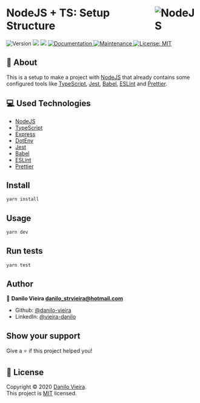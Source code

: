 <h1 style="display:flex;align-items:center;justify-content:center;">
  NodeJS + TS: Setup Structure
  <img style="margin-left: 20px" src="https://ik.imagekit.io/danilovieira/NodeIcon_O7fexAOh0.svg" alt="NodeJS" />
</h1>
<p>
  <img alt="Version" src="https://img.shields.io/badge/version-1.0.0-blue.svg?cacheSeconds=2592000" />
  <img src="https://img.shields.io/badge/npm-%3E%3D6.0.0-blue.svg" />
  <img src="https://img.shields.io/badge/node-%3E%3D10.0.0-blue.svg" />
  <a href="https://github.com/danilo-vieira/node-typescript-setup#readme" target="_blank">
    <img alt="Documentation" src="https://img.shields.io/badge/documentation-yes-brightgreen.svg" />
  </a>
  <a href="https://github.com/danilo-vieira/node-typescript-setup/graphs/commit-activity" target="_blank">
    <img alt="Maintenance" src="https://img.shields.io/badge/Maintained%3F-yes-green.svg" />
  </a>
  <a href="https://github.com/danilo-vieira/node-typescript-setup/blob/master/LICENSE" target="_blank">
    <img alt="License: MIT" src="https://img.shields.io/github/license/danilo-vieira/node-typescript-setup" />
  </a>
</p>

## 📝 About

This is a setup to make a project with [NodeJS](https://nodejs.org/en/) that already contains some configured tools like [TypeScript](https://www.typescriptlang.org/), [Jest](https://jestjs.io/), [Babel](https://babeljs.io/), [ESLint](https://eslint.org/) and [Prettier](https://prettier.io/).

## 💻 Used Technologies

* [NodeJS](https://nodejs.org/en/)
* [TypeScript](https://www.typescriptlang.org/)
* [Express](https://expressjs.com/)
* [DotEnv](https://www.npmjs.com/package/dotenv)
* [Jest](https://jestjs.io/)
* [Babel](https://babeljs.io/)
* [ESLint](https://eslint.org/)
* [Prettier](https://prettier.io/)

## Install

```sh
yarn install
```

## Usage

```sh
yarn dev
```

## Run tests

```sh
yarn test
```

## Author

👤 **Danilo Vieira <danilo_strvieira@hotmail.com>**

* Github: [@danilo-vieira](https://github.com/danilo-vieira)
* LinkedIn: [@vieira-danilo](https://linkedin.com/in/vieira-danilo)

## Show your support

Give a ⭐️ if this project helped you!

## 📝 License

Copyright © 2020 [Danilo Vieira](https://github.com/danilo-vieira).<br />
This project is [MIT](https://github.com/danilo-vieira/node-typescript-setup/blob/master/LICENSE) licensed.